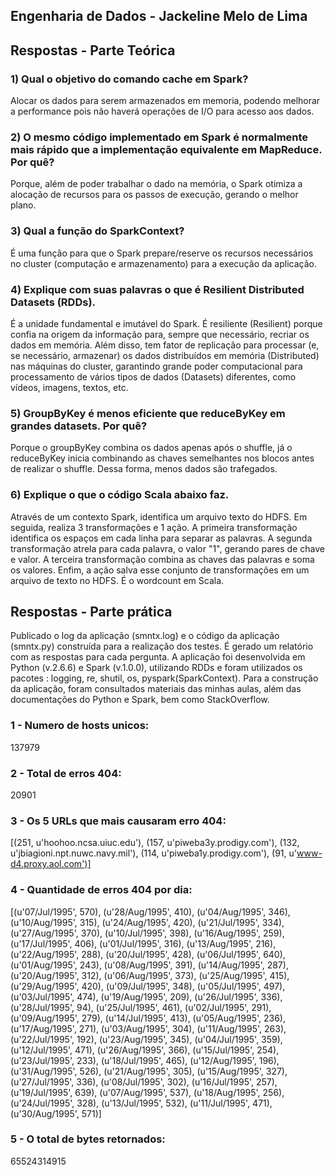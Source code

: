 ## Engenharia de Dados - Jackeline Melo de Lima

## Respostas - Parte Teórica
### 1) Qual o objetivo do comando cache em Spark?
Alocar os dados para serem armazenados em memoria, podendo melhorar a performance pois não haverá operações de I/O para acesso aos dados.

### 2) O mesmo código implementado em Spark é normalmente mais rápido que a implementação equivalente em MapReduce. Por quê?
Porque, além de poder trabalhar o dado na memória, o Spark otimiza a alocação de recursos para os passos de execução, gerando o melhor plano.

### 3) Qual a função do SparkContext?
É uma função para que o Spark prepare/reserve os recursos necessários no cluster (computação e armazenamento) para a execução da aplicação.

### 4) Explique com suas palavras o que é Resilient Distributed Datasets (RDDs).
É a unidade fundamental e imutável do Spark. É resiliente (Resilient) porque confia na origem da informação para, sempre que necessário, recriar os dados em memória. Além disso, tem fator de replicação para processar (e, se necessário, armazenar) os dados distribuídos em memória (Distributed) nas máquinas do cluster, garantindo grande poder computacional para processamento de vários tipos de dados (Datasets) diferentes, como vídeos, imagens, textos, etc.

### 5) GroupByKey é menos eficiente que reduceByKey em grandes datasets. Por quê?
Porque o groupByKey combina os dados apenas após o shuffle, já o reduceByKey inicia combinando as chaves semelhantes nos blocos antes de realizar o shuffle. Dessa forma, menos dados são trafegados.

### 6) Explique o que o código Scala abaixo faz.
Através de um contexto Spark, identifica um arquivo texto do HDFS. Em seguida, realiza 3 transformações e 1 ação. A primeira transformação identifica os espaços em cada linha para separar as palavras. A segunda transformação atrela para cada palavra, o valor "1", gerando pares de chave e valor. A terceira transformação combina as chaves das palavras e soma os valores. Enfim, a ação salva esse conjunto de transformações em um arquivo de texto no HDFS. É o wordcount em Scala.

## Respostas - Parte prática

Publicado o log da aplicação (smntx.log) e o código da aplicação (smntx.py) construída para a realização dos testes. É gerado um relatório com as respostas para cada pergunta.
A aplicação foi desenvolvida em Python (v.2.6.6) e Spark (v.1.0.0), utilizando RDDs e foram utilizados os pacotes : logging, re, shutil, os, pyspark(SparkContext).
Para a construção da aplicação, foram consultados materiais das minhas aulas, além das documentações do Python e Spark, bem como StackOverflow.

### 1 - Numero de hosts unicos: 
137979 

### 2 - Total de erros 404: 
20901 

### 3 - Os 5 URLs que mais causaram erro 404: 
[(251, u'hoohoo.ncsa.uiuc.edu'), (157, u'piweba3y.prodigy.com'), (132, u'jbiagioni.npt.nuwc.navy.mil'), (114, u'piweba1y.prodigy.com'), (91, u'www-d4.proxy.aol.com')] 

### 4 - Quantidade de erros 404 por dia: 
[(u'07/Jul/1995', 570), (u'28/Aug/1995', 410), (u'04/Aug/1995', 346), (u'10/Aug/1995', 315), (u'24/Aug/1995', 420), (u'21/Jul/1995', 334), (u'27/Aug/1995', 370), (u'10/Jul/1995', 398), (u'16/Aug/1995', 259), (u'17/Jul/1995', 406), (u'01/Jul/1995', 316), (u'13/Aug/1995', 216), (u'22/Aug/1995', 288), (u'20/Jul/1995', 428), (u'06/Jul/1995', 640), (u'01/Aug/1995', 243), (u'08/Aug/1995', 391), (u'14/Aug/1995', 287), (u'20/Aug/1995', 312), (u'06/Aug/1995', 373), (u'25/Aug/1995', 415), (u'29/Aug/1995', 420), (u'09/Jul/1995', 348), (u'05/Jul/1995', 497), (u'03/Jul/1995', 474), (u'19/Aug/1995', 209), (u'26/Jul/1995', 336), (u'28/Jul/1995', 94), (u'25/Jul/1995', 461), (u'02/Jul/1995', 291), (u'09/Aug/1995', 279), (u'14/Jul/1995', 413), (u'05/Aug/1995', 236), (u'17/Aug/1995', 271), (u'03/Aug/1995', 304), (u'11/Aug/1995', 263), (u'22/Jul/1995', 192), (u'23/Aug/1995', 345), (u'04/Jul/1995', 359), (u'12/Jul/1995', 471), (u'26/Aug/1995', 366), (u'15/Jul/1995', 254), (u'23/Jul/1995', 233), (u'18/Jul/1995', 465), (u'12/Aug/1995', 196), (u'31/Aug/1995', 526), (u'21/Aug/1995', 305), (u'15/Aug/1995', 327), (u'27/Jul/1995', 336), (u'08/Jul/1995', 302), (u'16/Jul/1995', 257), (u'19/Jul/1995', 639), (u'07/Aug/1995', 537), (u'18/Aug/1995', 256), (u'24/Jul/1995', 328), (u'13/Jul/1995', 532), (u'11/Jul/1995', 471), (u'30/Aug/1995', 571)] 

### 5 - O total de bytes retornados: 
65524314915 
